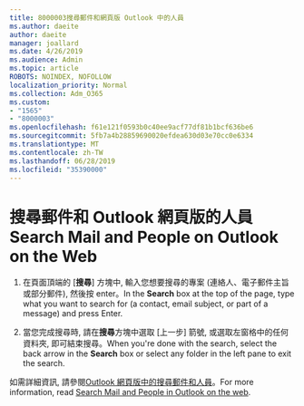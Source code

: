 ```yaml
---
title: 8000003搜尋郵件和網頁版 Outlook 中的人員
ms.author: daeite
author: daeite
manager: joallard
ms.date: 4/26/2019
ms.audience: Admin
ms.topic: article
ROBOTS: NOINDEX, NOFOLLOW
localization_priority: Normal
ms.collection: Adm_O365
ms.custom:
- "1565"
- "8000003"
ms.openlocfilehash: f61e121f0593b0c40ee9acf77df81b1bcf636be6
ms.sourcegitcommit: 5fb7a4b28859690020efdea630d03e70cc0e6334
ms.translationtype: MT
ms.contentlocale: zh-TW
ms.lasthandoff: 06/28/2019
ms.locfileid: "35390000"
---
```

# <a name="search-mail-and-people-on-outlook-on-the-web"></a><span data-ttu-id="91e8a-102">搜尋郵件和 Outlook 網頁版的人員</span><span class="sxs-lookup"><span data-stu-id="91e8a-102">Search Mail and People on Outlook on the Web</span></span>

1. <span data-ttu-id="91e8a-103">在頁面頂端的 [**搜尋**] 方塊中, 輸入您想要搜尋的專案 (連絡人、電子郵件主旨或部分郵件), 然後按 enter。</span><span class="sxs-lookup"><span data-stu-id="91e8a-103">In the **Search** box at the top of the page, type what you want to search for (a contact, email subject, or part of a message) and press Enter.</span></span>

2. <span data-ttu-id="91e8a-104">當您完成搜尋時, 請在**搜尋**方塊中選取 [上一步] 箭號, 或選取左窗格中的任何資料夾, 即可結束搜尋。</span><span class="sxs-lookup"><span data-stu-id="91e8a-104">When you're done with the search, select the back arrow in the **Search** box or select any folder in the left pane to exit the search.</span></span>

<span data-ttu-id="91e8a-105">如需詳細資訊, 請參閱[Outlook 網頁版中的搜尋郵件和人員](https://support.office.com/article/b27e5eb7-3255-4c61-bf16-1c6a16bc2e6b)。</span><span class="sxs-lookup"><span data-stu-id="91e8a-105">For more information, read [Search Mail and People in Outlook on the web](https://support.office.com/article/b27e5eb7-3255-4c61-bf16-1c6a16bc2e6b).</span></span>